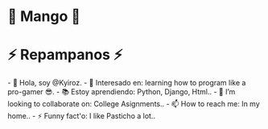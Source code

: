 

# 🥭 Mango 🥭
<h1> ⚡ Repampanos ⚡ </h1>
- 👋 Hola, soy @Kyiroz.
- 👀 Interesado en: learning how to program like a pro-gamer 😎.
- 📚 Estoy aprendiendo: Python, Django, Html..
- 💞️ I’m looking to collaborate on: College Asignments..
- 📫 How to reach me: In my home..
- ⚡ Funny fact'o: I like Pasticho a lot..

<!---
Kyiroz/Kyiroz is a ✨ special ✨ repository because its `README.md` (this file) appears on your GitHub profile.
You can click the Preview link to take a look at your changes.
--->
